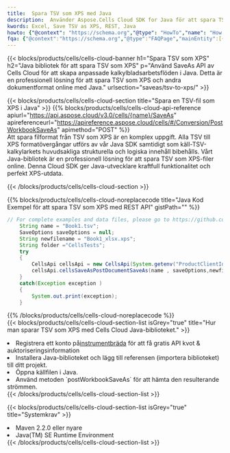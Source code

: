 ```yaml
---
title:  Spara TSV som XPS med Java
description:  Använder Aspose.Cells Cloud SDK for Java för att spara TSV-formatfil som XPS-fil.
kwords: Excel, Save TSV as XPS, REST, Java
howto: {"@context": "https://schema.org","@type": "HowTo","name": "How to save TSV as XPS using the Cells Cloud Java library.","description": "How to save TSV as XPS using the Cells Cloud Java library.","image": {"@type": "ImageObject"},"url": "/java/saveas/tsv-to-xps/","step": [{ "@type": "HowToStep","name": "How to save TSV as XPS using the Cells Cloud Java library. step 1", "image": {"@type": "ImageObject",},"url": "/java/saveas/tsv-to-xps/","text": "Register an account at <a href='https://dashboard.aspose.cloud/'>Dashboard</a> to get free API quota & authorization details",},{ "@type": "HowToStep","name": "How to save TSV as XPS using the Cells Cloud Java library. step 1", "image": {"@type": "ImageObject",},"url": "/java/saveas/tsv-to-xps/","text": "Install Java library and add the reference (import the library) to your project.",},{ "@type": "HowToStep","name": "How to save TSV as XPS using the Cells Cloud Java library. step 1", "image": {"@type": "ImageObject",},"url": "/java/saveas/tsv-to-xps/","text": "Open the source file in Java.",},{ "@type": "HowToStep","name": "How to save TSV as XPS using the Cells Cloud Java library. step 1", "image": {"@type": "ImageObject",},"url": "/java/saveas/tsv-to-xps/","text": "Use the `postWorkbookSaveAs` method to retrieve the resulting stream.",}, ],"supply": {"@type": "HowToSupply","name": "document"},"tool": [{"@type": "HowToTool","name": "IntelliJ IDEA, Visual Studio Code, Eclipse"},{"@type": "HowToTool","name": "Aspose Cells"}],"totalTime": "PT6M"}
fqa: {"@context":"https://schema.org","@type":"FAQPage","mainEntity":[{"@type":"Question","name":"Why save file as other formats file in C# using REST API?","acceptedAnswer":{"@type":"Answer","text":"Documents are encoded in many ways, and some files may be incompatible with the software you use. To open and read such files, just save them as appropriate file formats.<br/><ol><li>Install .NET SDK and add the reference (import the library) to your project.</li><li>Open the source file in C# using REST API.</li><li>Call the PostWorkbookSaveAsRequest() method, passing an output filename with required extension.</li><li>Get the result of save as a separate file.</li></ol>"}},{"@type":"Question","name":"What file formats can I save as with your C# library?","acceptedAnswer":{"@type":"Answer","text":"We support a variety of file formats for conversion using .NET library, including XLSX, Excel, xls , PDF, CSV, HTML, Markdown, XML, PNG, JPG, TIFF, Json, TXT and many more."}},{"@type":"Question","name":"What is the maximum allowed file size for conversion using this .NET library?","acceptedAnswer":{"@type":"Answer","text":"There are no file size limits for format conversions using .NET library."}}]}
---
```

{{< blocks/products/cells/cells-cloud-banner h1="Spara TSV som XPS" h2="Java bibliotek för att spara TSV som XPS" p="Använd SaveAs API av Cells Cloud för att skapa anpassade kalkylbladsarbetsflöden i Java. Detta är en professionell lösning för att spara TSV som XPS och andra dokumentformat online med Java." urlsection="saveas/tsv-to-xps/" >}}

{{< blocks/products/cells/cells-cloud-section title="Spara en TSV-fil som XPS i Java" >}}
{{% blocks/products/cells/cells-cloud-api-reference apiurl="https://api.aspose.cloud/v3.0/cells/{name}/SaveAs" apireferenceurl="https://apireference.aspose.cloud/cells/#/Conversion/PostWorkbookSaveAs" apimethod="POST" %}}
<br/>
Att spara filformat från TSV som XPS är en komplex uppgift. Alla TSV till XPS formatövergångar utförs av vår Java SDK samtidigt som käll-TSV-kalkylarkets huvudsakliga strukturella och logiska innehåll bibehålls. Vårt Java-bibliotek är en professionell lösning för att spara TSV som XPS-filer online. Denna Cloud SDK ger Java-utvecklare kraftfull funktionalitet och perfekt XPS-utdata.

{{< /blocks/products/cells/cells-cloud-section >}}

{{% blocks/products/cells/cells-cloud-noreplacecode title="Java Kod Exempel för att spara TSV som XPS med REST API" gistPath="" %}}
  
```java
// For complete examples and data files, please go to https://github.com/aspose-cells-cloud/aspose-cells-cloud-java/
    String name = "Book1.tsv";
    SaveOptions saveOptions = null;
    String newfilename = "Book1_xlsx.xps";
    String folder ="CellsTests";
    try 
    {
        CellsApi cellsApi = new CellsApi(System.getenv("ProductClientId"), System.getenv("ProductClientSecret"));
        cellsApi.cellsSaveAsPostDocumentSaveAs(name , saveOptions,newfilename,false,false,folder,null,null,null,true);                       
    }
    catch(Exception exception )
    {
        System.out.print(exception);
    }
```
  
{{% /blocks/products/cells/cells-cloud-noreplacecode %}}
<br/>
{{< blocks/products/cells/cells-cloud-section-list isGrey="true" title="Hur man sparar TSV som XPS med Cells Cloud Java-biblioteket." >}}
<li> Registrera ett konto på<a href="https://dashboard.aspose.cloud/">instrumentbräda</a> för att få gratis API kvot & auktoriseringsinformation</li>
<li>Installera Java-biblioteket och lägg till referensen (importera biblioteket) till ditt projekt.</li>
<li>Öppna källfilen i Java.</li>
<li>Använd metoden `postWorkbookSaveAs` för att hämta den resulterande strömmen.</li>
{{< /blocks/products/cells/cells-cloud-section-list >}}

{{< blocks/products/cells/cells-cloud-section-list isGrey="true" title="Systemkrav" >}}
<li>Maven 2.2.0 eller nyare</li>
<li>Java(TM) SE Runtime Environment</li>
{{< /blocks/products/cells/cells-cloud-section-list >}}
